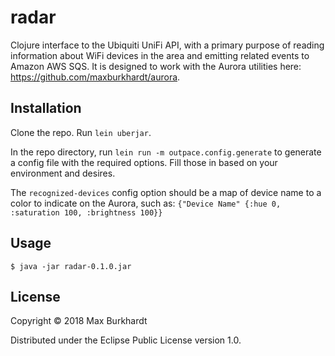 # radar

Clojure interface to the Ubiquiti UniFi API, with a primary purpose of reading
information about WiFi devices in the area and emitting related events to
Amazon AWS SQS. It is designed to work with the Aurora utilities here:
https://github.com/maxburkhardt/aurora.

## Installation

Clone the repo. Run `lein uberjar`.

In the repo directory, run `lein run -m outpace.config.generate` to generate a
config file with the required options. Fill those in based on your environment
and desires.

The `recognized-devices` config option should be a map of device name to a
color to indicate on the Aurora, such as:
`{"Device Name" {:hue 0, :saturation 100, :brightness 100}}`

## Usage

    $ java -jar radar-0.1.0.jar

## License

Copyright © 2018 Max Burkhardt

Distributed under the Eclipse Public License version 1.0.
